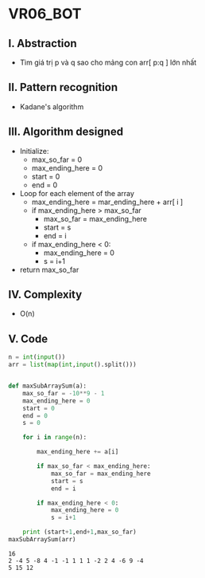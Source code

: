 # VR06_BOT
## I. Abstraction
- Tìm giá trị p và q sao cho mảng con arr[ p:q ] lớn nhất

## II. Pattern recognition
- Kadane's algorithm

## III. Algorithm designed
+ Initialize:  
    * max_so_far = 0  
    * max_ending_here = 0  
    * start = 0  
    * end = 0  
+ Loop for each element of the array
    * max_ending_here = mar_ending_here + arr[ i ]
    * if max_ending_here > max_so_far
        * max_so_far = max_ending_here
        * start = s
		* end = i
    * if max_ending_here < 0:
        * max_ending_here = 0	
		* s = i+1
+ return max_so_far

## IV. Complexity
+ O(n)

## V. Code



```python
n = int(input())
arr = list(map(int,input().split()))


def maxSubArraySum(a):
	max_so_far = -10**9 - 1
	max_ending_here = 0
	start = 0
	end = 0
	s = 0

	for i in range(n):

		max_ending_here += a[i]

		if max_so_far < max_ending_here:
			max_so_far = max_ending_here
			start = s
			end = i

		if max_ending_here < 0:
			max_ending_here = 0	
			s = i+1

	print (start+1,end+1,max_so_far)
maxSubArraySum(arr)
```

    16
    2 -4 5 -8 4 -1 -1 1 1 1 -2 2 4 -6 9 -4
    5 15 12
    
